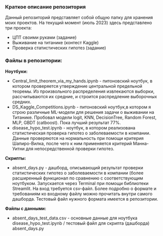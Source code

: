 ### Краткое описание репозитория

Данный репозиторий представляет собой общую папку для хранения моих проектов. На текущий момент (июль 2023) здесь представлено три проекта:
- ЦПТ своими руками (задание)
- Выживание на титанике (контест Kaggle)
- Проверка статистических гипотез (задание)

### Файлы в репозитории:

**Ноутбуки:**
- Central_limit_theorem_via_my_hands.ipynb - питоновский ноутбук, в котором проверяется утверждение центральной предельной теоремы. Из произвольного распределения извлекаются выборки, рассчитываются их средние, и строится распредление выборочных средних.
- DS_Kaggle_Competitions.ipynb - питоновский ноутбук,в котором я строю различные ML-модели для решения задачи о выживании на Титанике. Пробовал модели logit, KNN, DecisionTree, Random Forest, MLP, GBDT (catboost). Пока лучший результат 77%.
- disease_hypo_test.ipynb - ноутбук, в котором реализована статистическая проверка гипотез о заболеваемости в компании. Данные проверяются на нормальность при помощи критерия Шапиро-Вилка, после чего к ним применяется критерий Манна-Уитни для непосредственной проверки гипотез.

**Скрипты:**
- absent_days.py - дашборд, описывающий результат проверки статистических гипотез о заболеваемости в компании (более расширенный функционал по сравнению с соответствующим ноутбуком. Запускается через Terminal при помощи библиотеки Streamlit. На вход требуется csv-файл. Более подробно о формате и требованиям ко входному файлу можно прочитать внутри самого дашборда. Тестовый файл нужного формата имеется в репозитории.

**Файлы с данными:**
- absent_days_test_data.csv - основные данные для ноутбука disease_hypo_test.ipynb / тестовый файл для скрипта (дашборда) absent_days.py

   
